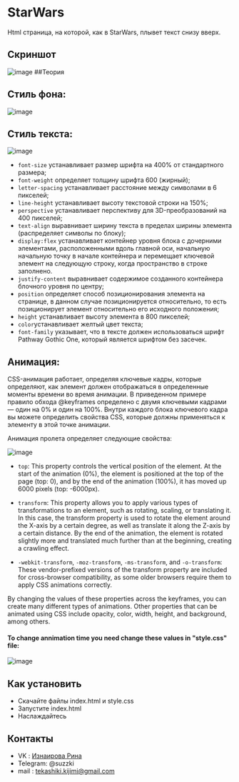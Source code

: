 # StarWars
Html страница, на которой, как в StarWars, плывет текст снизу вверх.
## Скриншот
![image](https://github.com/Sazzukki/StarWars/assets/133952979/21b348f5-5ae3-4c04-b409-a25a7f6c3604)
##Теория
<h2>Стиль фона:</h2>

![image](https://github.com/r3ynD/Star-Wars-Style-Site/assets/127958857/c32a64f6-5256-4bf5-bd9b-b294661d0bfa)

<h2>Стиль текста:</h2>

![image](https://github.com/r3ynD/Star-Wars-Style-Site/assets/127958857/cb089296-4791-484e-ba41-f94f875a29dc)

- `font-size` устанавливает размер шрифта на 400% от стандартного размера;
- `font-weight` определяет толщину шрифта 600 (жирный);
- `letter-spacing` устанавливает расстояние между символами в 6 пикселей;
- `line-height` устанавливает высоту текстовой строки на 150%;
- `perspective` устанавливает перспективу для 3D-преобразований на 400 пикселей;
- `text-align` выравнивает ширину текста в пределах ширины элемента (распределяет символы по блоку);
- `display:flex` устанавливает контейнер уровня блока с дочерними элементами, расположенными вдоль главной оси, начальную начальную точку в начале контейнера и перемещает ключевой элемент на следующую строку, когда пространство в строке заполнено.
- `justify-content` выравнивает содержимое созданного контейнера блочного уровня по центру;
- `position` определяет способ позиционирования элемента на странице, в данном случае позиционируется относительно, то есть позиционирует элемент относительно его исходного положения;
- `height` устанавливает высоту элемента в 800 пикселей;
- `color`устанавливает желтый цвет текста;
- `font-family` указывает, что в тексте должен использоваться шрифт Pathway Gothic One, который является шрифтом без засечек.

<h2>Анимация:</h2>
CSS-анимация работает, определяя ключевые кадры, которые определяют, как элемент должен отображаться в определенные моменты времени во время анимации. В приведенном примере правило обхода @keyframes определено с двумя ключевыми кадрами — один на 0% и один на 100%. Внутри каждого блока ключевого кадра вы можете определить свойства CSS, которые должны применяться к элементу в этой точке анимации.

Анимация пролета определяет следующие свойства:

![image](https://github.com/r3ynD/Star-Wars-Style-Site/assets/127958857/8bf65dd0-5b49-4a80-8431-206f788a94da)

- `top`: This property controls the vertical position of the element. At the start of the animation (0%), the element is positioned at the top of the page (top: 0), and by the end of the animation (100%), it has moved up 6000 pixels (top: -6000px).

- `transform`: This property allows you to apply various types of transformations to an element, such as rotating, scaling, or translating it. In this case, the transform property is used to rotate the element around the X-axis by a certain degree, as well as translate it along the Z-axis by a certain distance. By the end of the animation, the element is rotated slightly more and translated much further than at the beginning, creating a crawling effect.

- `-webkit-transform`, `-moz-transform`, `-ms-transform`, and `-o-transform`: These vendor-prefixed versions of the transform property are included for cross-browser compatibility, as some older browsers require them to apply CSS animations correctly.

By changing the values of these properties across the keyframes, you can create many different types of animations. Other properties that can be animated using CSS include opacity, color, width, height, and background, among others.

<h4>To change annimation time you need change these values in "style.css" file:</h4>

![image](https://github.com/r3ynD/Star-Wars-Style-Site/assets/127958857/a3fdc14c-48f4-439e-a3ca-cbf73b5a0734)

## Как установить
- Скачайте файлы index.html и style.css
- Запустите index.html
- Наслаждайтесь
## Контакты
- VK : [Изнаирова Рина](https://vk.com/sadzzuki)
- Telegram: @suzzki
- mail : tekashiki.kijimi@gmail.com
